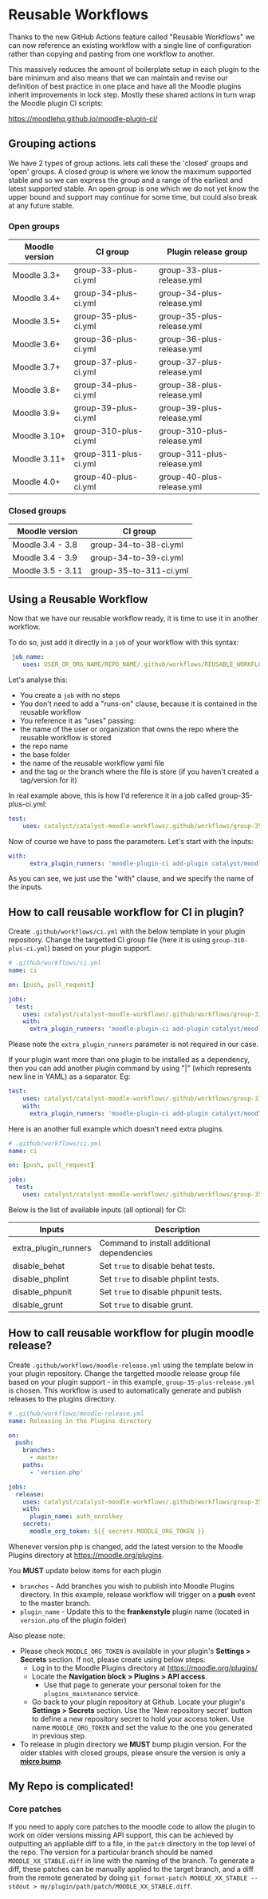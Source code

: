 # Reusable Workflows

Thanks to the new GitHub Actions feature called "Reusable Workflows" we can now reference an existing workflow with a single line of configuration rather than copying and pasting from one workflow to another.

This massively reduces the amount of boilerplate setup in each plugin to the bare minimum and also means that we can maintain and revise our definition of best practice in one place and have all the Moodle plugins inherit improvements in lock step. Mostly these shared actions in turn wrap the Moodle plugin CI scripts:

https://moodlehq.github.io/moodle-plugin-ci/


## Grouping actions

We have 2 types of group actions. lets call these the 'closed' groups and 'open' groups. A closed group is where we know the maximum supported stable and so we can express the group and a range of the earliest and latest supported stable. An open group is one which we do not yet know the upper bound and support may continue for some time, but could also break at any future stable.

### Open groups

| Moodle version    | CI group              |  Plugin release group       |
|-------------------|-----------------------|-----------------------------|
| Moodle 3.3+       | group-33-plus-ci.yml  | group-33-plus-release.yml   |
| Moodle 3.4+       | group-34-plus-ci.yml  | group-34-plus-release.yml   |
| Moodle 3.5+       | group-35-plus-ci.yml  | group-35-plus-release.yml   |
| Moodle 3.6+       | group-36-plus-ci.yml  | group-36-plus-release.yml   |
| Moodle 3.7+       | group-37-plus-ci.yml  | group-37-plus-release.yml   |
| Moodle 3.8+       | group-34-plus-ci.yml  | group-38-plus-release.yml   |
| Moodle 3.9+       | group-39-plus-ci.yml  | group-39-plus-release.yml   |
| Moodle 3.10+      | group-310-plus-ci.yml | group-310-plus-release.yml  |
| Moodle 3.11+      | group-311-plus-ci.yml | group-311-plus-release.yml  |
| Moodle 4.0+       | group-40-plus-ci.yml  | group-40-plus-release.yml   |

### Closed groups

| Moodle version     | CI group               |
|--------------------|------------------------|
| Moodle 3.4 - 3.8   | group-34-to-38-ci.yml  |
| Moodle 3.4 - 3.9   | group-34-to-39-ci.yml  |
| Moodle 3.5 - 3.11  | group-35-to-311-ci.yml |

## Using a Reusable Workflow
Now that we have our reusable workflow ready, it is time to use it in another workflow.

To do so, just add it directly in a `job` of your workflow with this syntax:

```yaml
 job_name:
    uses: USER_OR_ORG_NAME/REPO_NAME/.github/workflows/REUSABLE_WORKFLOW_FILE.yml@TAG_OR_BRANCH

```

Let's analyse this:
- You create a `job` with no steps
- You don't need to add a "runs-on" clause, because it is contained in the reusable workflow
- You reference it as "uses" passing:
- the name of the user or organization that owns the repo where the reusable workflow is stored
- the repo name
- the base folder
- the name of the reusable workflow yaml file
- and the tag or the branch where the file is store (if you haven't created a tag/version for it)

In real example above, this is how I'd reference it in a job called group-35-plus-ci.yml:

```yaml
test:
    uses: catalyst/catalyst-moodle-workflows/.github/workflows/group-35-plus-ci.yml@main
```

Now of course we have to pass the parameters. Let's start with the inputs:

```yaml
with:
      extra_plugin_runners: 'moodle-plugin-ci add-plugin catalyst/moodle-local_aws'
```

As you can see, we just use the "with" clause, and we specify the name of the inputs.

## How to call reusable workflow for CI in plugin?

Create `.github/workflows/ci.yml` with the below template in your plugin
repository. Change the targetted CI group file (here it is using
`group-310-plus-ci.yml`) based on your plugin support.


```yaml
# .github/workflows/ci.yml
name: ci

on: [push, pull_request]

jobs:
  test:
    uses: catalyst/catalyst-moodle-workflows/.github/workflows/group-310-plus-ci.yml@main
    with:
      extra_plugin_runners: 'moodle-plugin-ci add-plugin catalyst/moodle-local_aws'

```

Please note the `extra_plugin_runners` parameter is not required in our case.

If your plugin want more than one plugin to be installed as a dependency, then you can add another plugin command by using "|" (which represents new line in YAML) as a separator. Eg:

```yaml
test:
    uses: catalyst/catalyst-moodle-workflows/.github/workflows/group-310-plus-ci.yml@main
    with:
      extra_plugin_runners: 'moodle-plugin-ci add-plugin catalyst/moodle-local_aws | moodle-plugin-ci add-plugin catalyst/moodle-mod_attendance'
```
Here is an another full example which doesn't need extra plugins.

```yaml
# .github/workflows/ci.yml
name: ci

on: [push, pull_request]

jobs:
  test:
    uses: catalyst/catalyst-moodle-workflows/.github/workflows/group-35-plus-ci.yml@main

```
Below is the list of available inputs (all optional) for CI:

| Inputs                  | Description                                |
|-------------------------|--------------------------------------------|
| extra_plugin_runners    | Command to install additional dependencies |
| disable_behat           | Set `true` to disable behat tests.         |
| disable_phplint         | Set `true` to disable phplint tests.       |
| disable_phpunit         | Set `true` to disable phpunit tests.       |
| disable_grunt           | Set `true` to disable grunt.               |


## How to call reusable workflow for plugin moodle release?

Create `.github/workflows/moodle-release.yml` using the template below in your plugin repository. Change the targetted moodle release group file based on your plugin
support - in this example, `group-35-plus-release.yml` is chosen. This workflow
is used to automatically generate and publish releases to the plugins directory.

```yaml
# .github/workflows/moodle-release.yml
name: Releasing in the Plugins directory

on:
  push:
    branches:
      - master
    paths:
      - 'version.php'

jobs:
  release:
    uses: catalyst/catalyst-moodle-workflows/.github/workflows/group-35-plus-release.yml@main
    with:
      plugin_name: auth_enrolkey
    secrets:
      moodle_org_token: ${{ secrets.MOODLE_ORG_TOKEN }}
```
Whenever version.php is changed, add the latest version to the Moodle Plugins directory at https://moodle.org/plugins.

You **MUST** update below items for each plugin
* `branches` - Add branches you wish to publish into Moodle Plugins directory. In this example, release workflow will trigger on a **push** event to the master branch.
* `plugin_name` - Update this to the **frankenstyle** plugin name (located in `version.php` of the plugin folder)

Also please note:
* Please check `MOODLE_ORG_TOKEN` is available in your plugin's **Settings > Secrets** section. If not, please create using below steps:
  * Log in to the Moodle Plugins directory at https://moodle.org/plugins/
  * Locate the **Navigation block > Plugins > API access**.
    * Use that page to generate your personal token for the `plugins_maintenance` service.
  * Go back to your plugin repository at Github. Locate your plugin's **Settings > Secrets** section. Use the 'New repository secret' button to define a new repository secret to hold your access token. Use name `MOODLE_ORG_TOKEN` and set the value to the one you generated in previous step.
* To release in plugin directory we **MUST** bump plugin version. For the older stables with closed groups, please ensure the version is only a <ins>**micro bump**</ins>.

## My Repo is complicated!
### Core patches
If you need to apply core patches to the moodle code to allow the plugin to work on older versions missing API support, this can be achieved by outputting
an appliable diff to a file, in the `patch` directory in the top level of the repo. The version for a particular branch should be named `MOODLE_XX_STABLE.diff` in line with the naming of the branch. To generate a diff, these patches can be manually applied to the target branch, and a diff from the remote generated by doing `git format-patch MOODLE_XX_STABLE --stdout > my/plugin/path/patch/MOODLE_XX_STABLE.diff`.

